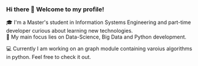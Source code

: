 ### Hi there 👋 Welcome to my profile!

:mortar_board: I'm a Master's student in Information Systems Engineering and part-time developer curious about learning new technologies.
<br>
:pushpin: My main focus lies on Data-Science, Big Data and Python development. 

:computer: Currently I am working on an graph module containing varoius algorithms in python. 
Feel free to check it out.


<!--
**metalluca/metalluca** is a ✨ _special_ ✨ repository because its `README.md` (this file) appears on your GitHub profile.

Here are some ideas to get you started:

- 🔭 I’m currently working on ...
- 🌱 I’m currently learning ...
- 👯 I’m looking to collaborate on ...
- 🤔 I’m looking for help with ...
- 💬 Ask me about ...
- 📫 How to reach me: ...
- 😄 Pronouns: ...
- ⚡ Fun fact: ...
-->
